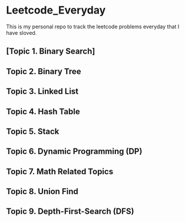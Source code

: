 # Leetcode_Everyday
This is my personal repo to track the leetcode problems everyday that I have sloved.

## [Topic 1. Binary Search]

## Topic 2. Binary Tree

## Topic 3. Linked List

## Topic 4. Hash Table

## Topic 5. Stack

## Topic 6. Dynamic Programming (DP)

## Topic 7. Math Related Topics

## Topic 8. Union Find

## Topic 9. Depth-First-Search (DFS)
